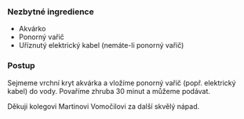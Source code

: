 ### Nezbytné ingredience

* Akvárko
* Ponorný vařič
* Uříznutý elektrický kabel (nemáte-li ponorný vařič)

### Postup

Sejmeme vrchní kryt akvárka a vložíme ponorný vařič (popř. elektrický kabel) do vody. Povaříme zhruba 30 minut a můžeme podávat.

Děkuji kolegovi Martinovi Vomočilovi za další skvělý nápad.
